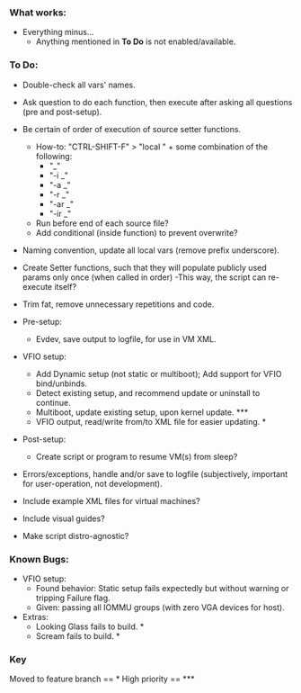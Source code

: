 ### What works:
* Everything minus...
    - Anything mentioned in **To Do** is not enabled/available.

### To Do:
* Double-check all vars' names.
* Ask question to do each function, then execute after asking all questions (pre and post-setup).
* Be certain of order of execution of source setter functions.
    - How-to: "CTRL-SHIFT-F" > "local " + some combination of the following:
        - "_"
        - "-i _"
        - "-a _"
        - "-r _"
        - "-ar _"
        - "-ir _"
    - Run before end of each source file?
    - Add conditional (inside function) to prevent overwrite?
* Naming convention, update all local vars (remove prefix underscore).
* Create Setter functions, such that they will populate publicly used params only once (when called in order)
    -This way, the script can re-execute itself?

* Trim fat, remove unnecessary repetitions and code.
* Pre-setup:
    - Evdev, save output to logfile, for use in VM XML.
* VFIO setup:
    - Add Dynamic setup (not static or multiboot); Add support for VFIO bind/unbinds.
    - Detect existing setup, and recommend update or uninstall to continue.
    - Multiboot, update existing setup, upon kernel update. ***
    - VFIO output, read/write from/to XML file for easier updating. *
* Post-setup:
    - Create script or program to resume VM(s) from sleep?
* Errors/exceptions, handle and/or save to logfile (subjectively, important for user-operation, not development).
* Include example XML files for virtual machines?
* Include visual guides?
* Make script distro-agnostic?

### Known Bugs:
* VFIO setup:
    - Found behavior: Static setup fails expectedly but without warning or tripping Failure flag.
    - Given: passing all IOMMU groups (with zero VGA devices for host).
* Extras:
    - Looking Glass fails to build. *
    - Scream fails to build. *

### Key
Moved to feature branch == *
High priority == ***